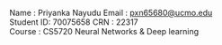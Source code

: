 Name      : Priyanka Nayudu
Email     : pxn65680@ucmo.edu  
Student ID: 70075658 
CRN       : 22317  
Course    : CS5720 Neural Networks & Deep learning  
